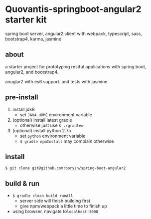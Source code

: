# Quovantis-springboot-angular2 starter kit

spring boot server, angular2 client with webpack, typescript, sass, bootstrap4, karma, jasmine

## about

a starter project for prototyping restful applications with spring boot, angular2, and bootstrap4.

anuglar2 with es6 support. unit tests with jasmine.


## pre-install

1. install jdk8
    - set `JAVA_HOME` environment variable
1. (optional) install latest gradle
    - otherwise just use `$ ./gradlew`
1. (optional) install python 2.7.x
    - set `python` environment variable
    - `$ gradle npmInstall` may complain otherwise

## install

`$ git clone git@github.com:borysn/spring-boot-angular2`

## build & run

* `$ gradle clean build runAll`
    - server side will finish building first
    - give npm/webpack a little time to finish up
* using browser, navigate to`localhost:3000`

